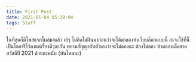```yaml
---
title: First Post
date: 2021-01-04 05:39:04
tags: Stuff
---
```

ในที่สุดก็มีโพสแรกโผล่มาแล้ว เย้ๆ ไม่คิดไม่ฝันมาก่อนว่าจะได้มาลองทำเว็บบล๊อกแบบนี้ 
กะจะใช้ที่นี้เป็นไดอารีไว้ลงแค่เรื่องดีๆละกัน
พยามสัญญากับตัวเองว่าจะไม่ดองนะ ต้องไม่ดอง ห้ามดองเด็ดขาด
สวัสดีปี 2021 ด้วยนะคนับ (ทันไหมนะ)